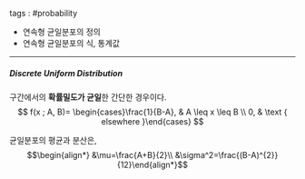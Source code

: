 tags : #probability 
- 연속형 균일분포의 정의
- 연속형 균일분포의 식, 통계값
---
##### Discrete Uniform Distribution
구간에서의 **확률밀도가 균일**한 간단한 경우이다.
$$
f(x ; A, B)= \begin{cases}\frac{1}{B-A}, & A \leq x \leq B \\ 0, & \text { elsewhere }\end{cases}
$$

균일분포의 평균과 분산은,
$$\begin{align*}
&\mu=\frac{A+B}{2}\\
&\sigma^2=\frac{(B-A)^{2}}{12}\end{align*}$$